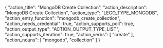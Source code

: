 {
"action_title": "MongoDB Create Collection",
"action_description": "MongoDB Create Collection",
"action_type": "LEGO_TYPE_MONGODB",
"action_entry_function": "mongodb_create_collection",
"action_needs_credential": true,
"action_supports_poll": true,
"action_output_type": "ACTION_OUTPUT_TYPE_LIST",
"action_supports_iteration": true,
"action_verbs": [
"create"
],
"action_nouns": [
"mongodb",
"collection"
]
}
